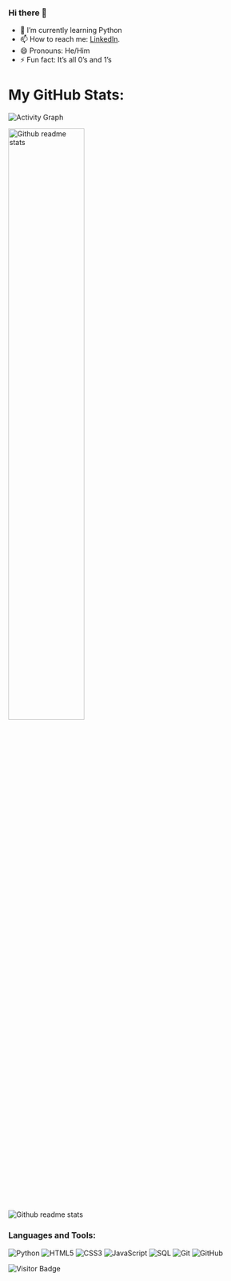 ### Hi there 👋
- 🌱 I’m currently learning Python
- 📫 How to reach me: [LinkedIn](https://www.linkedin.com/in/tejas-patil-77714520b/).
- 😄 Pronouns: He/Him
- ⚡ Fun fact: It’s all 0’s and 1’s

# My GitHub Stats:
<p align="left"><img src="https://activity-graph.herokuapp.com/graph?username=Tejaspatil1910&theme=react-dark" alt="Activity Graph"></p>
<p align="left"><img src="https://github-readme-stats.vercel.app/api?username=Tejaspatil1910&show_icons=true&theme=radical" alt="Github readme stats" width="55%"></p>
<p align="left"><img src="https://github-profile-trophy.vercel.app/?username=Tejaspatil1910&theme=juicyfresh&rank=SSS,SS,S,AAA,AA,A,B,C,UNKNOWN SECRET&column=5&row=1" alt="Github readme stats"></p>

<h3 align="left">Languages and Tools:</h3>

![Python](https://img.shields.io/badge/-Python-black?style=flat-square&logo=Python)
![HTML5](https://img.shields.io/badge/-HTML5-E34F26?style=flat-square&logo=html5&logoColor=white)
![CSS3](https://img.shields.io/badge/-CSS3-1572B6?style=flat-square&logo=css3)
![JavaScript](https://img.shields.io/badge/-JavaScript-purple?style=plastic&logo=javascript)
![SQL](https://img.shields.io/badge/-SQL-green?style=plastic&logo=Microsoft-SQL-Server)
![Git](https://img.shields.io/badge/-Git-black?style=flat-square&logo=git)
![GitHub](https://img.shields.io/badge/-GitHub-181717?style=flat-square&logo=github)  

![Visitor Badge](https://visitor-badge.laobi.icu/badge?page_id=Tejaspatil1910.Tejaspatil1910)
